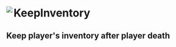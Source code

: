 # KeepInventory <img src="https://github.com/KhoaGamingVN/KeepInventory/raw/master/icon.png" align="left"></img>
## Keep player's inventory after player death
